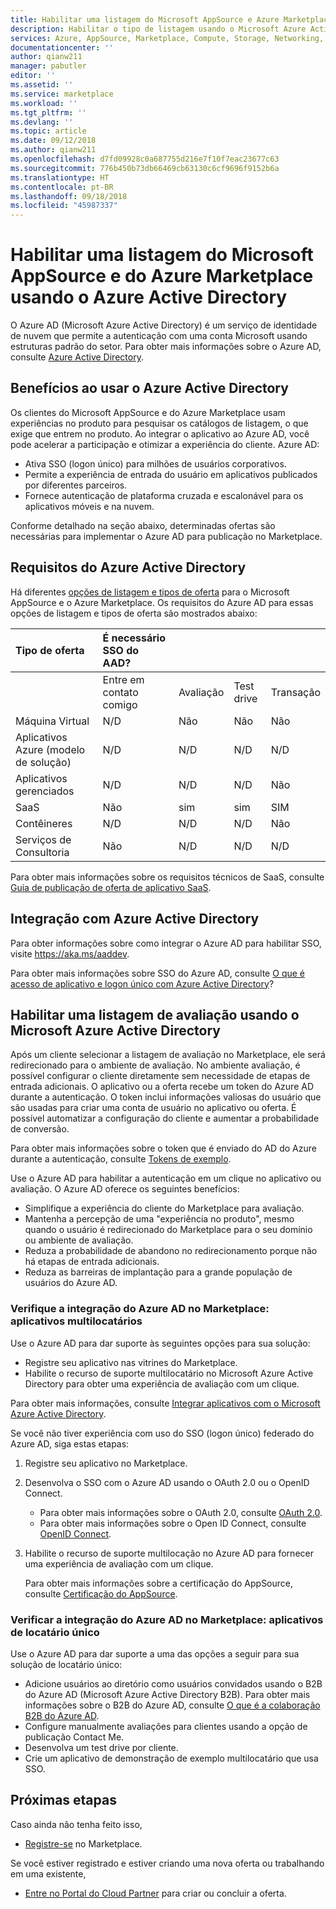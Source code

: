 ```yaml
---
title: Habilitar uma listagem do Microsoft AppSource e Azure Marketplace usando o Azure Active Directory | Azure
description: Habilitar o tipo de listagem usando o Microsoft Azure Active Directory no Microsoft Azure Marketplace e no AppSource para editores de serviços e aplicativos.
services: Azure, AppSource, Marketplace, Compute, Storage, Networking, Blockchain, Security
documentationcenter: ''
author: qianw211
manager: pabutler
editor: ''
ms.assetid: ''
ms.service: marketplace
ms.workload: ''
ms.tgt_pltfrm: ''
ms.devlang: ''
ms.topic: article
ms.date: 09/12/2018
ms.author: qianw211
ms.openlocfilehash: d7fd09928c0a687755d216e7f10f7eac23677c63
ms.sourcegitcommit: 776b450b73db66469cb63130c6cf9696f9152b6a
ms.translationtype: HT
ms.contentlocale: pt-BR
ms.lasthandoff: 09/18/2018
ms.locfileid: "45987337"
---
```

# <a name="enable-a-microsoft-appsource-and-azure-marketplace-listing-by-using-azure-active-directory"></a>Habilitar uma listagem do Microsoft AppSource e do Azure Marketplace usando o Azure Active Directory

O Azure AD (Microsoft Azure Active Directory) é um serviço de identidade de nuvem que permite a autenticação com uma conta Microsoft usando estruturas padrão do setor.  Para obter mais informações sobre o Azure AD, consulte [Azure Active Directory](https://azure.microsoft.com/services/active-directory).

## <a name="benefits-of-using-azure-active-directory"></a>Benefícios ao usar o Azure Active Directory

Os clientes do Microsoft AppSource e do Azure Marketplace usam experiências no produto para pesquisar os catálogos de listagem, o que exige que entrem no produto.  Ao integrar o aplicativo ao Azure AD, você pode acelerar a participação e otimizar a experiência do cliente. Azure AD:

- Ativa SSO (logon único) para milhões de usuários corporativos.
- Permite a experiência de entrada do usuário em aplicativos publicados por diferentes parceiros.
- Fornece autenticação de plataforma cruzada e escalonável para os aplicativos móveis e na nuvem.

Conforme detalhado na seção abaixo, determinadas ofertas são necessárias para implementar o Azure AD para publicação no Marketplace.

## <a name="azure-active-directory-requirements"></a>Requisitos do Azure Active Directory

Há diferentes [opções de listagem e tipos de oferta](https://docs.microsoft.com/azure/marketplace/determine-your-listing-type) para o Microsoft AppSource e o Azure Marketplace.  Os requisitos do Azure AD para essas opções de listagem e tipos de oferta são mostrados abaixo:

| **Tipo de oferta**    | **É necessário SSO do AAD?**  |  |   |  |
| :------------------- | :-------------------|:-------------------|:-------------------|:-------------------|
|  | Entre em contato comigo | Avaliação | Test drive | Transação |
| Máquina Virtual | N/D | Não  | Não | Não  |
| Aplicativos Azure (modelo de solução)  | N/D | N/D | N/D | N/D |
| Aplicativos gerenciados  | N/D | N/D | N/D | Não  |
| SaaS  | Não  | sim | sim | SIM |
| Contêineres  | N/D | N/D | N/D | Não  |
| Serviços de Consultoria  | Não  | N/D | N/D | N/D |

Para obter mais informações sobre os requisitos técnicos de SaaS, consulte [Guia de publicação de oferta de aplicativo SaaS](https://docs.microsoft.com/azure/marketplace/marketplace-saas-applications-technical-publishing-guide).

## <a name="integration-with-azure-active-directory"></a>Integração com Azure Active Directory

Para obter informações sobre como integrar o Azure AD para habilitar SSO, visite https://aka.ms/aaddev.

Para obter mais informações sobre SSO do Azure AD, consulte [O que é acesso de aplicativo e logon único com Azure Active Directory](https://docs.microsoft.com/azure/active-directory/manage-apps/what-is-single-sign-on)?

## <a name="enable-a-trial-listing-by-using-azure-active-directory"></a>Habilitar uma listagem de avaliação usando o Microsoft Azure Active Directory

Após um cliente selecionar a listagem de avaliação no Marketplace, ele será redirecionado para o ambiente de avaliação. No ambiente avaliação, é possível configurar o cliente diretamente sem necessidade de etapas de entrada adicionais. O aplicativo ou a oferta recebe um token do Azure AD durante a autenticação. O token inclui informações valiosas do usuário que são usadas para criar uma conta de usuário no aplicativo ou oferta. É possível automatizar a configuração do cliente e aumentar a probabilidade de conversão.

Para obter mais informações sobre o token que é enviado do AD do Azure durante a autenticação, consulte [Tokens de exemplo](https://docs.microsoft.com/azure/active-directory/develop/active-directory-token-and-claims#sample-tokens).

Use o Azure AD para habilitar a autenticação em um clique no aplicativo ou avaliação. O Azure AD oferece os seguintes benefícios: 
*   Simplifique a experiência do cliente do Marketplace para avaliação.
*   Mantenha a percepção de uma "experiência no produto", mesmo quando o usuário é redirecionado do Marketplace para o seu domínio ou ambiente de avaliação.
*   Reduza a probabilidade de abandono no redirecionamento porque não há etapas de entrada adicionais.
*   Reduza as barreiras de implantação para a grande população de usuários do Azure AD.

### <a name="verify-your-azure-ad-integration-in-the-marketplace-multitenant-apps"></a>Verifique a integração do Azure AD no Marketplace: aplicativos multilocatários
Use o Azure AD para dar suporte às seguintes opções para sua solução:
*   Registre seu aplicativo nas vitrines do Marketplace.
*   Habilite o recurso de suporte multilocatário no Microsoft Azure Active Directory para obter uma experiência de avaliação com um clique.

Para obter mais informações, consulte [Integrar aplicativos com o Microsoft Azure Active Directory](https://docs.microsoft.com/azure/active-directory/develop/active-directory-integrating-applications).

Se você não tiver experiência com uso do SSO (logon único) federado do Azure AD, siga estas etapas:
1.  Registre seu aplicativo no Marketplace. 
2.  Desenvolva o SSO com o Azure AD usando o OAuth 2.0 ou o OpenID Connect.
    *   Para obter mais informações sobre o OAuth 2.0, consulte [OAuth 2.0](https://docs.microsoft.com/azure/active-directory/develop/active-directory-protocols-oauth-code).
    *   Para obter mais informações sobre o Open ID Connect, consulte [OpenID Connect](https://docs.microsoft.com/azure/active-directory/develop/active-directory-protocols-openid-connect-code).
3.  Habilite o recurso de suporte multilocação no Azure AD para fornecer uma experiência de avaliação com um clique.
    
    Para obter mais informações sobre a certificação do AppSource, consulte [Certificação do AppSource](https://docs.microsoft.com/azure/active-directory/develop/active-directory-devhowto-appsource-certified). 

### <a name="verify-your-azure-ad-integration-in-the-marketplace-single-tenant-apps"></a>Verificar a integração do Azure AD no Marketplace: aplicativos de locatário único
Use o Azure AD para dar suporte a uma das opções a seguir para sua solução de locatário único: 
*   Adicione usuários ao diretório como usuários convidados usando o B2B do Azure AD (Microsoft Azure Active Directory B2B). Para obter mais informações sobre o B2B do Azure AD, consulte [O que é a colaboração B2B do Azure AD](https://docs.microsoft.com/azure/active-directory/active-directory-b2b-what-is-azure-ad-b2b).
*   Configure manualmente avaliações para clientes usando a opção de publicação Contact Me.
*   Desenvolva um test drive por cliente.
*   Crie um aplicativo de demonstração de exemplo multilocatário que usa SSO.

## <a name="next-steps"></a>Próximas etapas

Caso ainda não tenha feito isso, 
- [Registre-se](https://azuremarketplace.microsoft.com/sell) no Marketplace.

Se você estiver registrado e estiver criando uma nova oferta ou trabalhando em uma existente,
- [Entre no Portal do Cloud Partner](https://cloudpartner.azure.com/) para criar ou concluir a oferta.

